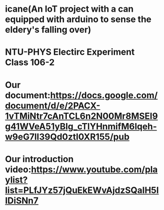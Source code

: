# icane(An IoT project with a can equipped with arduino to sense the eldery's falling over)
# NTU-PHYS Electirc Experiment Class 106-2
# Our document:https://docs.google.com/document/d/e/2PACX-1vTMiNtr7cAnTCL6n2N00Mr8MSEl9g41WVeA51yBIg_cTlYHnmifM6lqeh-w9eG7lI39Qd0ztl0XR155/pub
# Our introduction video:https://www.youtube.com/playlist?list=PLfJYz57jQuEkEWvAjdzSQaIH5IIDiSNn7
